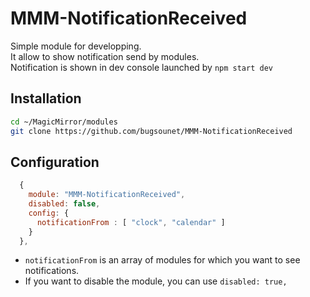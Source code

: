 # MMM-NotificationReceived 

Simple module for developping.<br>
It allow to show notification send by modules.<br>
Notification is shown in dev console launched by `npm start dev`

## Installation

```sh
cd ~/MagicMirror/modules
git clone https://github.com/bugsounet/MMM-NotificationReceived
```

## Configuration

```js
  {
    module: "MMM-NotificationReceived",
    disabled: false,
    config: {
      notificationFrom : [ "clock", "calendar" ]
    }
  },
```
- `notificationFrom` is an array of modules for which you want to see notifications.
- If you want to disable the module, you can use `disabled: true,`

